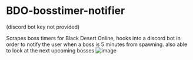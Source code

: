 # BDO-bosstimer-notifier
(discord bot key not provided)

Scrapes boss timers for Black Desert Online, hooks into a discord bot in order to notify the user when a boss is 5 minutes from spawning.
also able to look at the next upcoming bosses
![image](https://user-images.githubusercontent.com/98851598/152891088-e443ede8-2e9b-4d32-95a8-93fd137c46e2.png)
